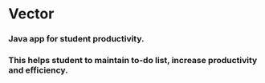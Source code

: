 # Vector
### Java app for student productivity.
### This helps student to maintain to-do list, increase productivity and efficiency.

